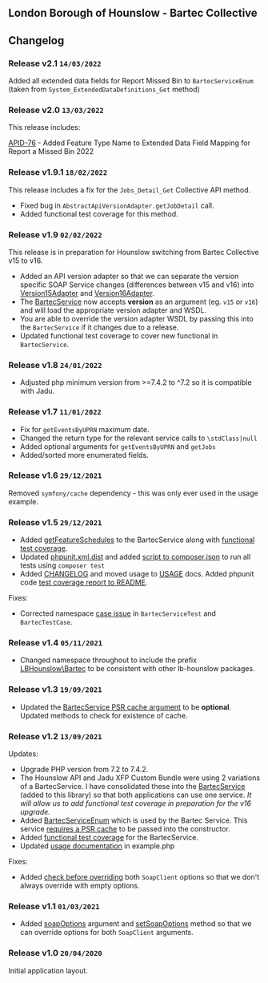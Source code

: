 ## London Borough of Hounslow - Bartec Collective

## Changelog

### Release v2.1 `14/03/2022`

Added all extended data fields for Report Missed Bin to `BartecServiceEnum` (taken from `System_ExtendedDataDefinitions_Get` method)

### Release v2.0 `13/03/2022`

This release includes:

[APID-76](https://hounslow.atlassian.net/browse/APID-76) - Added Feature Type Name to Extended Data Field Mapping for Report a Missed Bin 2022

### Release v1.9.1 `18/02/2022`

This release includes a fix for the `Jobs_Detail_Get` Collective API method.

- Fixed bug in `AbstractApiVersionAdapter.getJobDetail` call.
- Added functional test coverage for this method.

### Release v1.9 `02/02/2022`

This release is in preparation for Hounslow switching from Bartec Collective v15 to v16.

- Added an API version adapter so that we can separate the version specific SOAP Service changes (differences between v15 and v16) into [Version15Adapter](../src/Adapter/Version15Adapter.php) and [Version16Adapter](../src/Adapter/Version16Adapter.php).
- The [BartecService](../src/Service/BartecService.php) now accepts **version** as an argument (eg. `v15` or `v16`) and will load the appropriate version adapter and WSDL. 
- You are able to override the version adapter WSDL by passing this into the `BartecService` if it changes due to a release.
- Updated functional test coverage to cover new functional in `BartecService`.

### Release v1.8 `24/01/2022`

- Adjusted php minimum version from >=7.4.2 to ^7.2 so it is compatible with Jadu.

### Release v1.7 `11/01/2022`

- Fix for `getEventsByUPRN` maximum date.
- Changed the return type for the relevant service calls to `\stdClass|null`
- Added optional arguments for `getEventsByUPRN` and `getJobs`
- Added/sorted more enumerated fields.

### Release v1.6 `29/12/2021`

Removed `symfony/cache` dependency - this was only ever used in the usage example.

### Release v1.5 `29/12/2021`

- Added [getFeatureSchedules](https://github.com/LBHounslow/bartec/blob/hotfix-get-feature-schedules/src/Service/BartecService.php#L940) to the BartecService along with [functional test coverage](https://github.com/LBHounslow/bartec/blob/hotfix-get-feature-schedules/tests/functional/Service/BartecServiceTest.php#L570).
- Updated [phpunit.xml.dist](https://github.com/LBHounslow/bartec/blob/hotfix-get-feature-schedules/phpunit.xml.dist#L1) and added [script to composer.json](https://github.com/LBHounslow/bartec/blob/hotfix-get-feature-schedules/composer.json#L25) to run all tests using `composer test`
- Added [CHANGELOG](https://github.com/LBHounslow/bartec/blob/hotfix-get-feature-schedules/docs/CHANGELOG.md) and moved usage to [USAGE](https://github.com/LBHounslow/bartec/blob/hotfix-get-feature-schedules/docs/USAGE.md) docs. Added phpunit code [test coverage report to README](https://github.com/LBHounslow/bartec/blob/hotfix-get-feature-schedules/README.md?plain=1#L30).

Fixes:
- Corrected namespace [case issue](https://github.com/LBHounslow/bartec/blob/hotfix-get-feature-schedules/tests/functional/Service/BartecServiceTest.php#L12) in `BartecServiceTest` and `BartecTestCase`.

### Release v1.4 `05/11/2021`

- Changed namespace throughout to include the prefix [LBHounslow\Bartec](https://github.com/LBHounslow/bartec/blob/v1.4/composer.json#L15) to be consistent with other lb-hounslow packages.

### Release v1.3 `19/09/2021`

- Updated the [BartecService PSR cache argument](https://github.com/LBHounslow/bartec/blob/v1.3/src/Service/BartecService.php#L36) to be **optional**. Updated methods to check for existence of cache.

### Release v1.2 `13/09/2021`

Updates:
- Upgrade PHP version from 7.2 to 7.4.2.
- The Hounslow API and Jadu XFP Custom Bundle were using 2 variations of a BartecService. I have consolidated these into the [BartecService](https://github.com/LBHounslow/bartec/blob/v1.2/src/Service/BartecService.php#L17) (added to this library) so that both applications can use one service. _It will allow us to add functional test coverage in preparation for the v16 upgrade._
- Added [BartecServiceEnum](https://github.com/LBHounslow/bartec/blob/v1.2/src/Enum/BartecServiceEnum.php#L5) which is used by the Bartec Service. This service [requires a PSR cache](https://github.com/LBHounslow/bartec/blob/v1.2/src/Service/BartecService.php#L33) to be passed into the constructor.
- Added [functional test coverage](https://github.com/LBHounslow/bartec/blob/v1.2/tests/functional/Service/BartecServiceTest.php#L15) for the BartecService.
- Updated [usage documentation](https://github.com/LBHounslow/bartec/blob/v1.2/example.php#L46) in example.php

Fixes:
- Added [check before overriding](https://github.com/LBHounslow/bartec/blob/v1.2/src/Client/Client.php#L66) both `SoapClient` options so that we don't always override with empty options.

### Release v1.1 `01/03/2021`

- Added [soapOptions](https://github.com/LBHounslow/bartec/blob/v1.1/src/Client/Client.php#L43) argument and [setSoapOptions](https://github.com/LBHounslow/bartec/blob/v1.1/src/Client/Client.php#L88) method so that we can override options for both `SoapClient` arguments.

### Release v1.0 `20/04/2020`

Initial application layout.
